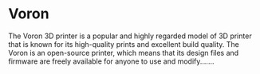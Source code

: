 # Voron

The Voron 3D printer is a popular and highly regarded model of 3D printer that is known for its high-quality prints and excellent build quality. The Voron is an open-source printer, which means that its design files and firmware are freely available for anyone to use and modify.......
